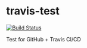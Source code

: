 # travis-test
[![Build Status](https://travis-ci.org/strazdinsg/travis-test.svg?branch=master)](https://travis-ci.org/strazdinsg/travis-test)

Test for GitHub + Travis CI/CD
